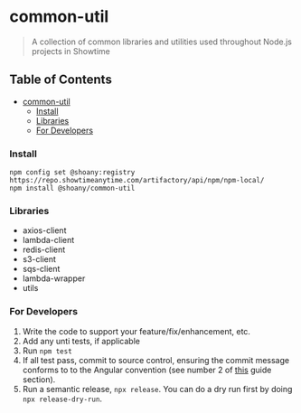 # common-util
> A collection of common libraries and utilities used throughout Node.js projects in Showtime

<!-- TOC titleSize:2 tabSpaces:2 depthFrom:1 depthTo:6 withLinks:1 updateOnSave:1 orderedList:0 skip:0 title:1 charForUnorderedList:* -->
## Table of Contents
* [common-util](#common-util)
    * [Install](#install)
    * [Libraries](#libraries)
    * [For Developers](#for-developers)
<!-- /TOC -->

### Install
```shell
npm config set @shoany:registry https://repo.showtimeanytime.com/artifactory/api/npm/npm-local/
npm install @shoany/common-util
```

### Libraries
- axios-client
- lambda-client
- redis-client
- s3-client
- sqs-client
- lambda-wrapper
- utils

### For Developers
1. Write the code to support your feature/fix/enhancement, etc.
2. Add any unti tests, if applicable
3. Run `npm test`
4. If all test pass, commit to source control, ensuring the commit message conforms to to the Angular convention (see number 2 of [this](https://git.showtimeanytime.com/projects/MDICK/repos/node-js-ci-cd/browse#pre-requisites) guide section).
5. Run a semantic release, `npx release`. You can do a dry run first by doing `npx release-dry-run`.
